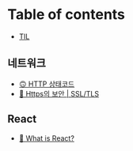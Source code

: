 # Table of contents

* [TIL](README.md)

## 네트워크 <a href="#network" id="network"></a>

* [🙃 HTTP 상태코드](network/http\_status\_code.md)
* [🤠 Https의 보안 | SSL/TLS](network/https-or-ssl-tls.md)

## React

* [💠 What is React?](react/what-is-react.md)
